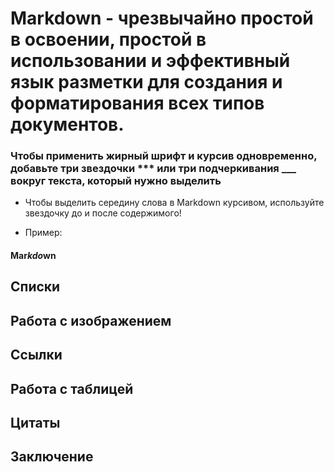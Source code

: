  # Markdown - чрезвычайно простой в освоении, простой в использовании и эффективный язык разметки для создания и форматирования всех типов документов.

 ### Чтобы применить жирный шрифт и курсив одновременно, добавьте три звездочки *** или три подчеркивания ___ вокруг текста, который нужно выделить
 * Чтобы выделить середину слова в Markdown курсивом, используйте звездочку до и после содержимого!

* Пример:

#### Mar*kdo*wn
 ## Списки

 ## Работа с изображением

 ## Ссылки
 
 ## Работа с таблицей

 ## Цитаты 

 ## Заключение

 